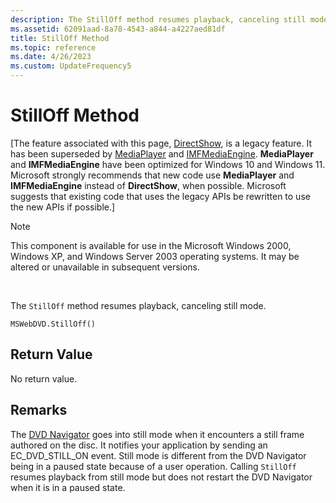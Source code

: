 ```yaml
---
description: The StillOff method resumes playback, canceling still mode.
ms.assetid: 62091aad-8a78-4543-a844-a4227aed81df
title: StillOff Method
ms.topic: reference
ms.date: 4/26/2023
ms.custom: UpdateFrequency5
---
```


# StillOff Method

\[The feature associated with this page, [DirectShow](/windows/win32/directshow/directshow), is a legacy feature. It has been superseded by [MediaPlayer](/uwp/api/Windows.Media.Playback.MediaPlayer) and [IMFMediaEngine](/windows/win32/api/mfmediaengine/nn-mfmediaengine-imfmediaengine). **MediaPlayer** and **IMFMediaEngine** have been optimized for Windows 10 and Windows 11. Microsoft strongly recommends that new code use **MediaPlayer** and **IMFMediaEngine** instead of **DirectShow**, when possible. Microsoft suggests that existing code that uses the legacy APIs be rewritten to use the new APIs if possible.\]

> [!Note]  
> This component is available for use in the Microsoft Windows 2000, Windows XP, and Windows Server 2003 operating systems. It may be altered or unavailable in subsequent versions.

 

The `StillOff` method resumes playback, canceling still mode.

``` syntax
MSWebDVD.StillOff()
```

## Return Value

No return value.

## Remarks

The [DVD Navigator](dvd-navigator-filter.md) goes into still mode when it encounters a still frame authored on the disc. It notifies your application by sending an EC\_DVD\_STILL\_ON event. Still mode is different from the DVD Navigator being in a paused state because of a user operation. Calling `StillOff` resumes playback from still mode but does not restart the DVD Navigator when it is in a paused state.

 

 



